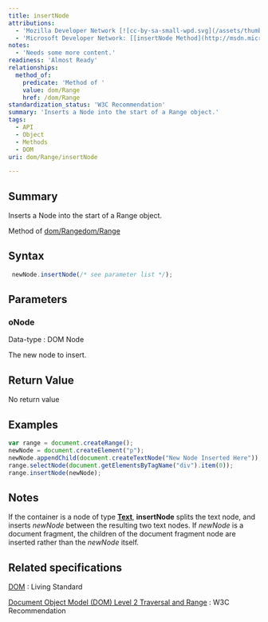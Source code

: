 ```yaml
---
title: insertNode
attributions:
  - 'Mozilla Developer Network [![cc-by-sa-small-wpd.svg](/assets/thumb/8/8c/cc-by-sa-small-wpd.svg/120px-cc-by-sa-small-wpd.svg.png)](http://creativecommons.org/licenses/by-sa/3.0/us/): [[Range.insertNode](https://developer.mozilla.org/en-US/docs/Web/API/Range.insertNode) Article]'
  - 'Microsoft Developer Network: [[insertNode Method](http://msdn.microsoft.com/en-us/library/ie/ff975445(v=vs.85).aspx) Article]'
notes:
  - 'Needs some more content.'
readiness: 'Almost Ready'
relationships:
  method_of:
    predicate: 'Method of '
    value: dom/Range
    href: /dom/Range
standardization_status: 'W3C Recommendation'
summary: 'Inserts a Node into the start of a Range object.'
tags:
  - API
  - Object
  - Methods
  - DOM
uri: dom/Range/insertNode

---
```

## Summary

Inserts a Node into the start of a Range object.

Method of [dom/Range](/dom/Range)[dom/Range](/dom/Range)

## Syntax

``` js
 newNode.insertNode(/* see parameter list */);
```

## Parameters

### oNode

 Data-type
:   DOM Node

 The new node to insert.

## Return Value

No return value

## Examples

``` js
var range = document.createRange();
newNode = document.createElement("p");
newNode.appendChild(document.createTextNode("New Node Inserted Here"));
range.selectNode(document.getElementsByTagName("div").item(0));
range.insertNode(newNode);
```

## Notes

If the container is a node of type [**Text**](/dom/Text), **insertNode** splits the text node, and inserts *newNode* between the resulting two text nodes. If *newNode* is a document fragment, the children of the document fragment node are inserted rather than the *newNode* itself.

## Related specifications

[DOM](http://dom.spec.whatwg.org/#dom-range-insertnode)
:   Living Standard

[Document Object Model (DOM) Level 2 Traversal and Range](http://www.w3.org/TR/DOM-Level-2-Traversal-Range/ranges.html#Level2-Range-method-insertNode)
:   W3C Recommendation
